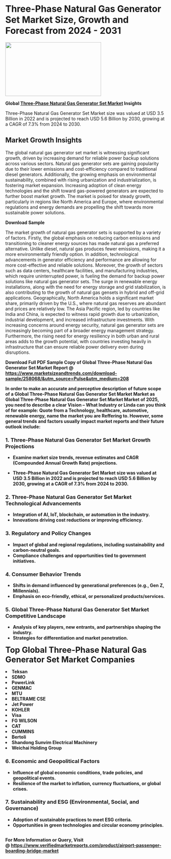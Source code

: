 <H1>Three-Phase Natural Gas Generator Set Market Size, Growth and Forecast from 2024 - 2031</H1><img class="aligncenter size-medium wp-image-584254" src="https://thirdeyenews.in/wp-content/uploads/2024/09/Global-Market-Research-300x168.jpeg" alt="" width="300" height="168" /><p><strong>Global&nbsp;<a href="https://www.marketsizeandtrends.com/download-sample/258068/&amp;utm_source=Pulse&amp;utm_medium=208">Three-Phase Natural Gas Generator Set Market</a> Insights</strong></p><p>Three-Phase Natural Gas Generator Set Market size was valued at USD 3.5 Billion in 2022 and is projected to reach USD 5.6 Billion by 2030, growing at a CAGR of 7.3% from 2024 to 2030.</p><p><h2>Market Growth Insights</h2> <p>The global natural gas generator set market is witnessing significant growth, driven by increasing demand for reliable power backup solutions across various sectors. Natural gas generator sets are gaining popularity due to their lower emissions and cost-efficiency compared to traditional diesel generators. Additionally, the growing emphasis on environmental sustainability, combined with rising urbanization and industrialization, is fostering market expansion. Increasing adoption of clean energy technologies and the shift toward gas-powered generators are expected to further boost market growth. The market is poised for steady growth, particularly in regions like North America and Europe, where environmental regulations and energy demands are propelling the shift towards more sustainable power solutions.</p> <p><strong>Download Sample</strong></p> <p>The market growth of natural gas generator sets is supported by a variety of factors. Firstly, the global emphasis on reducing carbon emissions and transitioning to cleaner energy sources has made natural gas a preferred alternative. Unlike diesel, natural gas produces fewer emissions, making it a more environmentally friendly option. In addition, technological advancements in generator efficiency and performance are allowing for more cost-effective and reliable solutions. Moreover, the growth of sectors such as data centers, healthcare facilities, and manufacturing industries, which require uninterrupted power, is fueling the demand for backup power solutions like natural gas generator sets. The surge in renewable energy installations, along with the need for energy storage and grid stabilization, is also contributing to the growth of natural gas gensets in hybrid and off-grid applications. Geographically, North America holds a significant market share, primarily driven by the U.S., where natural gas reserves are abundant and prices are relatively low. The Asia Pacific region, led by countries like India and China, is expected to witness rapid growth due to urbanization, industrial development, and increased infrastructure investments. With increasing concerns around energy security, natural gas generator sets are increasingly becoming part of a broader energy management strategy. Furthermore, the rising need for energy resiliency in both urban and rural areas adds to the growth potential, with countries investing heavily in infrastructure that can ensure reliable power delivery even during disruptions. <p><strong></p><p><span class=""><strong>Download Full PDF Sample Copy of Global Three-Phase Natural Gas Generator Set Market Report</strong> @ <a href="https://www.marketsizeandtrends.com/download-sample/258068/&amp;utm_source=Pulse&amp;utm_medium=208" target="_blank">https://www.marketsizeandtrends.com/download-sample/258068/&amp;utm_source=Pulse&amp;utm_medium=208</a></span></p><p>In order to make an accurate and perceptive description of future scope of a Global&nbsp;Three-Phase Natural Gas Generator Set Market Market as Global&nbsp;Three-Phase Natural Gas Generator Set Market Market of 2025, you need to describe a clear Vision &ndash; What Industry or Linda can you think of for example: Quote from a Technology, healthcare, automotive, renewable energy, name the market you are Reffering to. However, some general trends and factors usually impact market reports and their future outlook include:</p><h3>1.&nbsp;<strong>Three-Phase Natural Gas Generator Set Market Growth Projections</strong></h3><ul><li>Examine market size trends, revenue estimates and CAGR (Compounded Annual Growth Rate) projections.</li><li><p>Three-Phase Natural Gas Generator Set Market size was valued at USD 3.5 Billion in 2022 and is projected to reach USD 5.6 Billion by 2030, growing at a CAGR of 7.3% from 2024 to 2030.</p></li></ul><h3>2.&nbsp;<strong>Three-Phase Natural Gas Generator Set Market Technological Advancements</strong></h3><ul><li>Integration of AI, IoT, blockchain, or automation in the industry.</li><li>Innovations driving cost reductions or improving efficiency.</li></ul><h3>3.&nbsp;<strong>Regulatory and Policy Changes</strong></h3><ul><li>Impact of global and regional regulations, including sustainability and carbon-neutral goals.</li><li>Compliance challenges and opportunities tied to government initiatives.</li></ul><h3>4.&nbsp;<strong>Consumer Behavior Trends</strong></h3><ul><li>Shifts in demand influenced by generational preferences (e.g., Gen Z, Millennials).</li><li>Emphasis on eco-friendly, ethical, or personalized products/services.</li></ul><h3>5.&nbsp;<strong>Global Three-Phase Natural Gas Generator Set Market Competitive Landscape</strong></h3><ul><li>Analysis of key players, new entrants, and partnerships shaping the industry.</li><li>Strategies for differentiation and market penetration.</li></ul><p data-pm-slice="1 1 []"><span style="color: inherit; font-family: inherit; font-size: 25px;">Top Global Three-Phase Natural Gas Generator Set Market Companies</span></p><div class="" data-test-id=""><p><li>Teksan</li><li> SDMO</li><li> PowerLink</li><li> GENMAC</li><li> MTU</li><li> BELTRAME CSE</li><li> Jet Power</li><li> KOHLER</li><li> Visa</li><li> FG WILSON</li><li> CAT</li><li> CUMMINS</li><li> Bertoli</li><li> Shandong Sunvim Electrical Machinery</li><li> Weichai Holding Group</li></p></div><h3>6.&nbsp;<strong>Economic and Geopolitical Factors</strong></h3><ul><li>Influence of global economic conditions, trade policies, and geopolitical events.</li><li>Resilience of the market to inflation, currency fluctuations, or global crises.</li></ul><h3>7.&nbsp;<strong>Sustainability and ESG (Environmental, Social, and Governance)</strong></h3><ul><li>Adoption of sustainable practices to meet ESG criteria.</li><li>Opportunities in green technologies and circular economy principles.</li></ul><h2><strong style="font-size: 14px;">For More Information or Query, Visit @&nbsp;</strong><a style="background-color: #ffffff; font-size: 14px;" href="https://www.marketsizeandtrends.com/report/three-phase-natural-gas-generator-set-market/" target="_blank">https://www.verifiedmarketreports.com/product/airport-passenger-boarding-bridge-market</a></h2>
